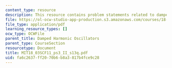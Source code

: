 ```yaml
---
content_type: resource
description: This resource contains problem statements related to damped oscillators.
file: https://ol-ocw-studio-app-production.s3.amazonaws.com/courses/18-03sc-differential-equations-fall-2011/fa6c2637ff2070b6b8a3817b4fce9c28_MIT18_03SCF11_ps3_II_s13q.pdf
file_type: application/pdf
learning_resource_types: []
ocw_type: OCWFile
parent_title: Damped Harmonic Oscillators
parent_type: CourseSection
resourcetype: Document
title: MIT18_03SCF11_ps3_II_s13q.pdf
uid: fa6c2637-ff20-70b6-b8a3-817b4fce9c28
---
```

